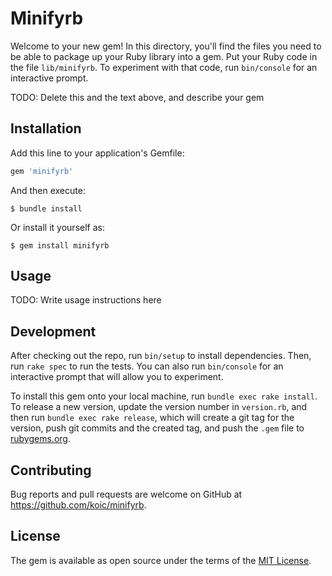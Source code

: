 # Minifyrb

Welcome to your new gem! In this directory, you'll find the files you need to be able to package up your Ruby library into a gem. Put your Ruby code in the file `lib/minifyrb`. To experiment with that code, run `bin/console` for an interactive prompt.

TODO: Delete this and the text above, and describe your gem

## Installation

Add this line to your application's Gemfile:

```ruby
gem 'minifyrb'
```

And then execute:

    $ bundle install

Or install it yourself as:

    $ gem install minifyrb

## Usage

TODO: Write usage instructions here

## Development

After checking out the repo, run `bin/setup` to install dependencies. Then, run `rake spec` to run the tests. You can also run `bin/console` for an interactive prompt that will allow you to experiment.

To install this gem onto your local machine, run `bundle exec rake install`. To release a new version, update the version number in `version.rb`, and then run `bundle exec rake release`, which will create a git tag for the version, push git commits and the created tag, and push the `.gem` file to [rubygems.org](https://rubygems.org).

## Contributing

Bug reports and pull requests are welcome on GitHub at https://github.com/koic/minifyrb.

## License

The gem is available as open source under the terms of the [MIT License](https://opensource.org/licenses/MIT).

